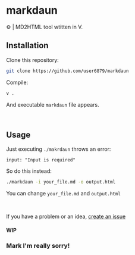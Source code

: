 # markdaun
⚙️ | MD2HTML tool wtitten in V.

## Installation
Clone this repository:
```bash
git clone https://github.com/user6879/markdaun
```
Compile:
```bash
v .
```

And executable `markdaun` file appears.

<br>

## Usage
Just executing `./makrdaun` throws an error:
```
input: "Input is required"
```

So do this instead:
```bash
./markdaun -i your_file.md -o output.html
```

You can change `your_file.md` and `output.html`

<br>

If you have a problem or an idea, [create an issue](https://github.com/user6879/markdaun/issues/)
#### WIP
### Mark I'm really sorry!
